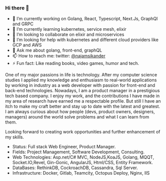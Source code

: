 ### Hi there 👋

<!--
**najamsk/najamsk** is a ✨ _special_ ✨ repository because its `README.md` (this file) appears on your GitHub profile.

Here are some ideas to get you started:

- 🔭 I’m currently working on ...
- 🌱 I’m currently learning ...
- 👯 I’m looking to collaborate on ...
- 🤔 I’m looking for help with ...
- 💬 Ask me about ...
- 📫 How to reach me: ...
- 😄 Pronouns: ...
- ⚡ Fun fact: ...
-->

- 🔭 I’m currently working on Golang, React, Typescript, Next.Js, GraphQl and GRPC
- 🌱 I’m currently learning kubernetes, service mesh, elixir
- 👯 I’m looking to collaborate on elixir and microservices
- 🤔 I’m looking for help with kubernetes and different cloud providers like GCP and AWS
- 💬 Ask me about golang, front-end, graphQL
- 📫 How to reach me: twitter: [@najamsikander](https://twitter.com/najamsikander)
- ⚡ Fun fact: Like reading books, video games, humor and tech.

One of my major passions in life is technology. After my computer science studies I applied my knowledge and enthusiasm to real-world applications by working in industry as a web developer with passion for front-end and back-end technologies.
Nowadays, I am a product manager in a prestigious tech based company. I enjoy my work, and the contributions I have made in my area of research have earned me a respectable profile. But still I have an itch to make my craft better and stay up to date with the latest and greatest. I am always curious about how people (devs, product owners, designers, managers) around the world solve problems and what I can learn from them.

Looking forward to creating work opportunities and further enhancement of my skills.

- Status: Full stack Web Engineer, Product Manager.
- Fields: Project Management, Software Development, Consulting.
- Web Technologies: Asp.net/C# MVC, NodeJS,KoaJS, Golang, MQQT, Socket.IO,Revel, Gin-Gonic, AngularJS, Html/CSS, Entity Framework.
- DataBases: RethinkDB, CockroachDB, Cassandra, Sql Server.
- Infrastructure: Docker, Gitlab, Teamcity, Octopus Deploy, Nginx, IIS


